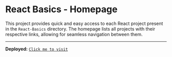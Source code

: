 # React Basics - Homepage

This project provides quick and easy access to each React project present in the `React-Basics` directory. The homepage lists all projects with their respective links, allowing for seamless navigation between them.

---

**Deployed:** <a href="https://react-sameer.vercel.app/" target="_blank">`Click me to visit`</a>